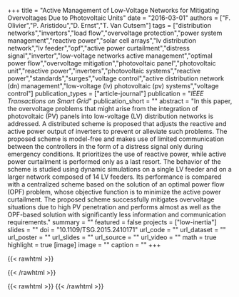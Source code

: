 +++
title = "Active Management of Low-Voltage Networks for Mitigating Overvoltages Due to Photovoltaic Units"
date = "2016-03-01"
authors = ["F. Olivier","P. Aristidou","D. Ernst","T. Van Cutsem"]
tags = ["distribution networks","invertors","load flow","overvoltage protection","power system management","reactive power","solar cell arrays","lv distribution network","lv feeder","opf","active power curtailment","distress signal","inverter","low-voltage networks active management","optimal power flow","overvoltage mitigation","photovoltaic panel","photovoltaic unit","reactive power","inverters","photovoltaic systems","reactive power","standards","surges","voltage control","active distribution network (dn) management","low-voltage (lv) photovoltaic (pv) systems","voltage control"]
publication_types = ["article-journal"]
publication = "_IEEE Transactions on Smart Grid_"
publication_short = ""
abstract = "In this paper, the overvoltage problems that might arise from the integration of photovoltaic (PV) panels into low-voltage (LV) distribution networks is addressed. A distributed scheme is proposed that adjusts the reactive and active power output of inverters to prevent or alleviate such problems. The proposed scheme is model-free and makes use of limited communication between the controllers in the form of a distress signal only during emergency conditions. It prioritizes the use of reactive power, while active power curtailment is performed only as a last resort. The behavior of the scheme is studied using dynamic simulations on a single LV feeder and on a larger network composed of 14 LV feeders. Its performance is compared with a centralized scheme based on the solution of an optimal power flow (OPF) problem, whose objective function is to minimize the active power curtailment. The proposed scheme successfully mitigates overvoltage situations due to high PV penetration and performs almost as well as the OPF-based solution with significantly less information and communication requirements."
summary = ""
featured = false
projects = ["low-inertia"]
slides = ""
doi = "10.1109/TSG.2015.2410171"
url_code = ""
url_dataset = ""
url_poster = ""
url_slides = ""
url_source = ""
url_video = ""
math = true
highlight = true
[image]
image = ""
caption = ""
+++

{{< rawhtml >}}
<div data-badge-details="right" data-badge-type="medium-donut" data-doi="10.1109/TSG.2015.2410171" data-hide-no-mentions="true" class="altmetric-embed"></div>
{{< /rawhtml >}}

{{< rawhtml >}}
<a href="https://plu.mx/plum/a/?doi=10.1109/TSG.2015.2410171" class="plumx-summary"></a>
{{< /rawhtml >}}